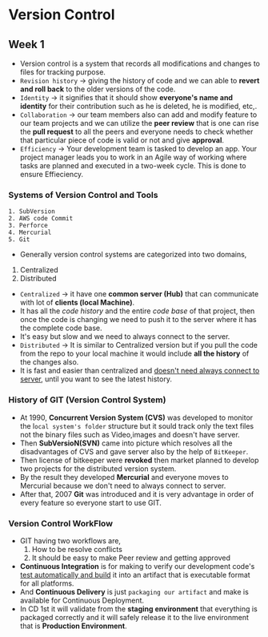 # Version Control
## Week 1
* Version control is a system that records all modifications and changes to files for tracking purpose.
* `Revision history` -> giving the history of code and we can able to **revert and roll back** to the older versions of the code.
* `Identity` -> it signifies that it should show **everyone's name and identity** for their contribution such as he is deleted, he is modified, etc,.
* `Collaboration` -> our team members also can add and modify feature to our team projects and we can utilize the **peer review** that is one can rise the **pull request** to all the peers and everyone needs to check whether that particular piece of code is valid or not and give **approval**.
* `Efficiency` -> Your development team is tasked to develop an app. Your project manager leads you to work in an Agile way of working where tasks are planned and executed in a two-week cycle. This is done to ensure Effieciency.
### Systems of Version Control and Tools
    1. SubVersion
    2. AWS code Commit
    3. Perforce
    4. Mercurial
    5. Git
* Generally version control systems are categorized into two domains,
1. Centralized
2. Distributed
* `Centralized` -> it have one **common server (Hub)** that can communicate with lot of **clients (local Machine)**.
* It has all the *code history* and the entire *code base* of that project, then once the code is changing we need to push it to the server where it has the complete code base.
* It's easy but slow and we need to always connect to the server.
* `Distributed` -> It is similar to Centralized version but if you pull the code from the repo to your local machine it would include **all the history** of the changes also.
* It is fast and easier than centralized and <u>doesn't need always connect to server</u>, until you want to see the latest history.
### History of GIT (Version Control System)
* At 1990, **Concurrent Version System (CVS)** was developed to monitor the l`ocal system's folder` structure but it sould track only the text files not the binary files such as Video,images and doesn't have server.
* Then **SubVersioN(SVN)** came into picture which resolves all the disadvantages of CVS and gave server also by the help of `BitKeeper`.
* Then license of bitkeeper were **revoked** then market planned to develop two projects for the distributed version system.
* By the result they developed **Mercurial** and everyone moves to Mercurial because we don't need to always connect to server.
* After that, 2007 **Git** was introduced and it is very advantage in order of every feature so everyone start to use GIT.
### Version Control WorkFlow
* GIT having two workflows are,
    1. How to be resolve conflicts
    2. It should be easy to make Peer review and getting approved
* **Continuous Integration** is for making to verify our development code's <u>test automatically and build</u> it into an artifact that is executable format for all platforms.
* And **Continuous Delivery** is just `packaging our artifact` and make is available for Continuous Deployment.
* In CD 1st it will validate from the **staging environment** that everything is packaged correctly and it will safely release it to the live environment that is **Production Environment**.
